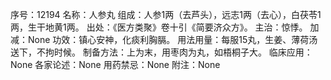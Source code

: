 序号：12194
名称：人参丸
组成：人参1两（去芦头），远志1两（去心），白茯苓1两，生干地黄1两。
出处：《医方类聚》卷十引《简要济众方》。
主治：惊悸。
加减：None
功效：镇心安神，化痰利胸膈。
用法用量：每服15丸，生姜、薄荷汤送下，不拘时候。
制备方法：上为末，用枣肉为丸，如梧桐子大。
临床应用：None
各家论述：None
用药禁忌：None
附注：None
